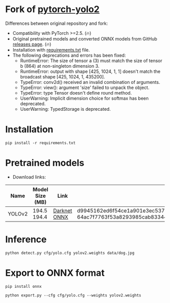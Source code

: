 # Fork of [pytorch-yolo2](https://github.com/ayooshkathuria/pytorch-yolo2)

Differences between original repository and fork:

* Compatibility with PyTorch >=2.5. (🔥)
* Original pretrained models and converted ONNX models from GitHub [releases page](https://github.com/clibdev/pytorch-yolo2/releases). (🔥)
* Installation with [requirements.txt](requirements.txt) file.
* The following deprecations and errors has been fixed:
  * RuntimeError: The size of tensor a (3) must match the size of tensor b (864) at non-singleton dimension 3.
  * RuntimeError: output with shape [425, 1024, 1, 1] doesn't match the broadcast shape [425, 1024, 1, 435200].
  * TypeError: conv2d() received an invalid combination of arguments.
  * TypeError: view(): argument 'size' failed to unpack the object.
  * TypeError: type Tensor doesn't define round method.
  * UserWarning: Implicit dimension choice for softmax has been deprecated.
  * UserWarning: TypedStorage is deprecated.

# Installation

```shell
pip install -r requirements.txt
```

# Pretrained models

* Download links:

| Name   | Model Size (MB) | Link                                                                                                                                                                                 | SHA-256                                                                                                                              |
|--------|-----------------|--------------------------------------------------------------------------------------------------------------------------------------------------------------------------------------|--------------------------------------------------------------------------------------------------------------------------------------|
| YOLOv2 | 194.5<br>194.4  | [Darknet](https://github.com/clibdev/pytorch-yolo2/releases/latest/download/yolov2.weights)<br>[ONNX](https://github.com/clibdev/pytorch-yolo2/releases/latest/download/yolov2.onnx) | d9945162ed6f54ce1a901e3ec537bdba4d572ecae7873087bd730e5a7942df3f<br>64ac7f7763f53a8293985cab833442f6b936849815114fa86ef7218c51585ffb |

# Inference

```shell
python detect.py cfg/yolo.cfg yolov2.weights data/dog.jpg
```

# Export to ONNX format

```shell
pip install onnx
```
```shell
python export.py --cfg cfg/yolo.cfg --weights yolov2.weights
```
